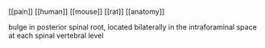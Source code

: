 [[pain]]
[[human]]
[[mouse]]
[[rat]]
[[anatomy]]

bulge in posterior spinal root, located bilaterally in the intraforaminal space at each spinal vertebral level